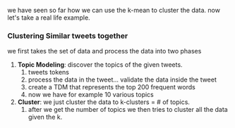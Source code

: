 we have seen so far how we can use the k-mean to cluster the data. 
now let's take a real life example. 
### Clustering Similar tweets together 
we first takes the set of data and process the data into two phases 
1. **Topic Modeling**: discover the topics of the given tweets. 
	1. tweets tokens 
	2. process the data in the tweet... validate the data inside the tweet
	3. create a TDM that represents the top 200 frequent words 
	4. now we have for example 10 various topics 
2. **Cluster**: we just cluster the data to k-clusters = # of topics. 
	1. after we get the number of topics we then tries to  cluster all the data given the k.